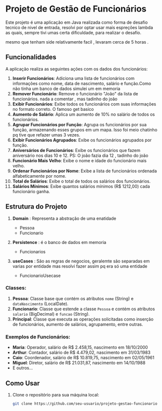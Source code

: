 # Projeto de Gestão de Funcionários

Este projeto é uma aplicação em Java realizada como forma de desafio tecnico de nivel de entrada, resolvi por optar usar mais espreções lambda as quais, 
sempre tivi umas certa dificuldade, para realizar o desafio.

mesmo que tenham side relativamente facil , levaram cerca de 5 horas .

## Funcionalidades

A aplicação realiza as seguintes ações com os dados dos funcionários:

1. **Inserir Funcionários**: Adiciona uma lista de funcionários com informações como nome, data de nascimento, salário e função.Como não tinha um banco de dados simulei um em memoria
2. **Remover Funcionário**: Remove o funcionário "João" da lista de funcionários. nada a comentar , mas tadinho do joão 
3. **Exibir Funcionários**: Exibe todos os funcionários com suas informações no formato correto. O famoso get basico 
4. **Aumento de Salário**: Aplica um aumento de 10% no salário de todos os funcionários.
5. **Agrupar Funcionários por Função**: Agrupa os funcionários por sua função, armazenando esses grupos em um mapa. Isso foi meio chatinho pq tive que refazer umas 3 vezes.
6. **Exibir Funcionários Agrupados**: Exibe os funcionários agrupados por função.
7. **Aniversários de Funcionários**: Exibe os funcionários que fazem aniversário nos dias 10 e 12. PS: O joão fazia dia 12 , tadinho do joão
8. **Funcionário Mais Velho**: Exibe o nome e idade do funcionário mais velho.
9. **Ordenar Funcionários por Nome**: Exibe a lista de funcionários ordenada alfabeticamente por nome.
10. **Total de Salários**: Exibe o total de todos os salários dos funcionários.
11. **Salários Mínimos**: Exibe quantos salários mínimos (R$ 1212,00) cada funcionário ganha.

## Estrutura do Projeto
1. **Domain** : Representa a abstração de uma enatidade
   
   - Pessoa
   - Funcionario

3. **Persistence** : é o banco de dados em memoria

   - Funcionarios

5. **useCases** : São as regras de negocios, geralemte são separadas em varias por entidade mas resolvi fazer assim pq era só uma entidade

   - FuncionarioUsecase

### Classes:

1. **Pessoa**: Classe base que contém os atributos `nome` (String) e `dataNascimento` (LocalDate).
2. **Funcionario**: Classe que estende a classe `Pessoa` e contém os atributos `salario` (BigDecimal) e `funcao` (String).
3. **Principal**: Classe que executa as operações solicitadas como inserção de funcionários, aumento de salários, agrupamento, entre outras.

### Exemplos de Funcionários:

- **Maria**: Operador, salário de R$ 2.458,15, nascimento em 18/10/2000
- **Arthur**: Contador, salário de R$ 4.479,02, nascimento em 31/03/1983
- **Caio**: Coordenador, salário de R$ 10.819,75, nascimento em 02/05/1961
- **Miguel**: Diretor, salário de R$ 21.031,87, nascimento em 14/10/1988
- E outros...

## Como Usar

1. Clone o repositório para sua máquina local:

   ```bash
   git clone https://github.com/seu-usuario/projeto-gestao-funcionarios.git
